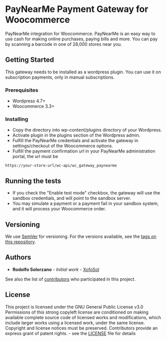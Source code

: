 # PayNearMe Payment Gateway for Woocommerce

PayNearMe integration for Woocommerce.  PayNearMe is an easy way to use cash for making online purchases, paying bills and more. You can pay by scanning a barcode in one of 28,000 stores near you.

## Getting Started

This gateway needs to be installed as a wordpress plugin.  You can use it on subscription payments, only in manual subscriptions.

### Prerequisites

- Wordpress 4.7+
- Woocommerce 3.3+

### Installing

- Copy the directory into wp-content/plugins directory of your Wordpress.
- Activate plugin in the plugins section of the Wordpress admin.
- Fulfill the PayNearMe credentials and activate the gateway in settings/checkout of the Woocommerce options.
- Fulfill the payment confirmation url in your PayNearMe administration portal, the url must be 
```
https://your-store-url/wc-api/wc_gateway_paynearme
```
## Running the tests

- If you check the "Enable test mode" checkbox, the gateway will use the sandbox credentials, and will point to the sandbox server.
- You may simulate a payment or a payment fail in your sandbox system, and it will process your Woocommerce order.

## Versioning

We use [SemVer](http://semver.org/) for versioning. For the versions available, see the [tags on this repository](https://github.com/XofoSol/PayNearMeWooCommerceGateway/tags). 

## Authors

* **Rodolfo Solorzano** - *Initial work* - [XofoSol](https://github.com/XofoSol)

See also the list of [contributors](https://github.com/XofoSol/PayNearMeWooCommerceGateway/contributors) who participated in this project.

## License

This project is licensed under the GNU General Public License v3.0
Permissions of this strong copyleft license are conditioned on making available complete source code of licensed works and modifications, which include larger works using a licensed work, under the same license. Copyright and license notices must be preserved. Contributors provide an express grant of patent rights. - see the [LICENSE](LICENSE) file for details

